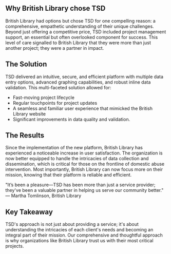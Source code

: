 ## Why British Library chose TSD

British Library had options but chose TSD for one compelling reason: a comprehensive, empathetic understanding of their unique challenges. Beyond just offering a competitive price, TSD included project management support, an essential but often overlooked component for success. This level of care signalled to British Library that they were more than just another project; they were a partner in impact.

## The Solution

TSD delivered an intuitive, secure, and efficient platform with multiple data entry options, advanced graphing capabilities, and robust inline data validation. This multi-faceted solution allowed for:

* Fast-moving project lifecycle
* Regular touchpoints for project updates
* A seamless and familiar user experience that mimicked the British Library website
* Significant improvements in data quality and validation.

## The Results

Since the implementation of the new platform, British Library has experienced a noticeable increase in user satisfaction. The organization is now better equipped to handle the intricacies of data collection and dissemination, which is critical for those on the frontline of domestic abuse intervention. Most importantly, British Library can now focus more on their mission, knowing that their platform is reliable and efficient.

"It’s been a pleasure—TSD has been more than just a service provider; they've been a valuable partner in helping us serve our community better." — Martha Tomlinson, British Library

## Key Takeaway

TSD's approach is not just about providing a service; it's about understanding the intricacies of each client's needs and becoming an integral part of their mission. Our comprehensive and thoughtful approach is why organizations like British Library trust us with their most critical projects.